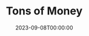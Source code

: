 ---
title: Tons of Money
date: 2023-09-08T00:00:00
opening_date: 1928-04-24
closing_date: 1928-04-25
layout: productions
playbill:
Theatre: Theatre Jacksonville
cast:
- Aubrey Henry Maitland Allington: E.S. Beauchamp-Nobbs
- James Chesterman: Francis M. Williams
- George Maitland: George W. Simmons
- Giles: Harry Lewis
- Jean Everard: Laurine Goffin
- Louise Allington: Marguerite Chiasson
- Simpson: Olive Rosenquist
- Henery: J.H. Pratt
- Sprules: Slocum Ball
- Miss Benita Mullett: Annie M. Pratt
crew:
- Director: Paul Stuart Buchanan
- Sets:
  - Anne C. Lalor
  - Irene Von Osthoff
- Props:
  - Mrs. Charles J. Williams, Jr.
  - Mrs. Francis M. Holt
understudies:
orchestra:
---
